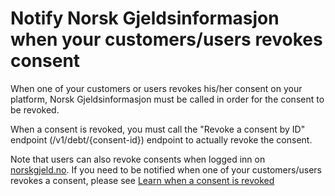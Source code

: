 # Notify Norsk Gjeldsinformasjon when your customers/users revokes consent

When one of your customers or users revokes his/her consent on your platform, Norsk Gjeldsinformasjon must be called in order for the consent to be revoked.

When a consent is revoked, you must call the "Revoke a consent by ID" endpoint (/v1/debt/{consent-id}) endpoint to actually revoke the consent.

Note that users can also revoke consents when logged inn on [norskgjeld.no](http://www.norskgjeld.no/). If you need to be notified when one of your customers/users revokes a consent, please see [Learn when a consent is revoked](../explanation/learn_revoked_consents.md)